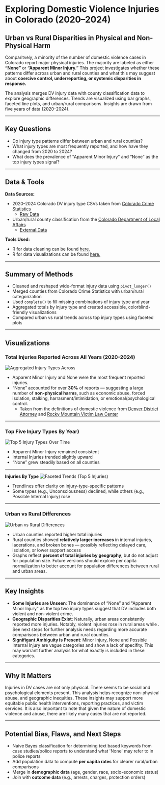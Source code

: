 # Exploring Domestic Violence Injuries in Colorado (2020–2024)  
## Urban vs Rural Disparities in Physical and Non-Physical Harm

Comparitvely, a minority of the number of domestic violence cases in Colorado report major physical injuries. The majority are labeled as either **“None”** or **“Apparent Minor Injury.”** This project investigates whether these patterns differ across urban and rural counties and what this may suggest about **coercive control, underreporting, or systemic disparities in response.**

The analysis merges DV injury data with county classification data to explore geographic differences. Trends are visualized using bar graphs, faceted line plots, and urban/rural comparisons. Insights are drawn from five years of data (2020–2024).

---

## Key Questions  
- Do injury type patterns differ between urban and rural counties?  
- What injury types are most frequently reported, and how have they changed from 2020 to 2024?  
- What does the prevalence of "Apparent Minor Injury" and “None” as the top injury types signal?

---

## Data & Tools  
**Data Sources:**  
- 2020–2024 Colorado DV injury type CSVs taken from [Colorado Crime Statistics](https://coloradocrimestats.state.co.us/tops)
  - [Raw Data](/raw_data)
- Urban/rural county classification from the [Colorado Department of Local Affairs](https://cdola.colorado.gov/colorado-community-classification)
  - [External Data](/external_data)

**Tools Used:**  
- R for data cleaning can be found [here.](/scripts/dvScript.R)
- R for data visualizations can be found [here.](scripts/RuralUrbanPlots.R)
---

## Summary of Methods  
- Cleaned and reshaped wide-format injury data using `pivot_longer()`  
- Merged counties from Colorado Crime Statistics with urban/rural categorization  
- Used `complete()` to fill missing combinations of injury type and year  
- Aggregated totals by injury type and created accessible, colorblind-friendly visualizations  
- Compared urban vs rural trends across top injury types using faceted plots

---

## Visualizations

### **Total Injuries Reported Across All Years (2020-2024)** 
![Aggregated Injury Types Across](/outputs/dvBarGraphAggregate.png) 
   - Apparent Minor Injury and None were the most frequent reported injuries.
   - “None” accounted for over **30%** of reports — suggesting a large number of **non-physical harms**, such as economic abuse, forced isolation, stalking, harrasment/intimidation, or emotional/psychological control.
      - Taken from the definitions of domestic violence from [Denver District Attorney](https://www.denverda.org/domestic-violence/) and [Rocky Mountain Victim Law Center](https://www.rmvictimlaw.org/learn/legal-information/criminal/domestic-violence-domestic-abuse)
---
### **Top Five Injury Types By Year)** 
![**Top 5 Injury Types Over Time**](/outputs/dvLineGraphTopFive.png)
   - Apparent Minor Injury remained consistent  
   - Internal Injuries trended slightly upward  
   - “None” grew steadily based on all counties 
---
**Injuries By Type** 
![**Faceted Trends (Top 5 Injuries)**](/outputs/dvTopFiveFaceted.png)
   - Trendlines offer clarity on injury-type-specific patterns  
   - Some types (e.g., Unconsciousness) declined, while others (e.g., Possible Internal Injury) rose
---
### **Urban vs Rural Differences**
![**Urban vs Rural Differences**](/outputs/urbanVsRuralPlots.png)
   - Urban counties reported higher total injuries  
   - Rural counties showed **relatively larger increases** in internal injuries, lacerations, and broken bones — possibly reflecting delayed care, isolation, or lower support access  
   - Graphs reflect **percent of total injuries by geography**, but do not adjust for population size. Future versions should explore per capita normalization to better account for population differences between rural and urban areas.
---

## Key Insights  
- **Some Injuries are Unseen**: The dominance of “None” and "Apparent Minor Injury" as the top two injury types suggest that DV includes both violent and non-violent crime.
- **Geographic Disparities Exist**: Naturally, urban areas consistently reported more injuries. Notably, violent injuries rose in rural areas while . See next steps for further analysis needs regarding more accurate comparisons between urban and rural counties.
- **Signifigant Ambiguity is Present**: Minor Injury, None and Possible Internal Injury are vague categories and show a lack of specifity. This may warrant further analysis for what exactly is included in these categories.

---

## Why It Matters  
Injuries in DV cases are not only physical. There seems to be social and psychological elements present. This analysis helps recognize non-physical abuse, and geographic inequities. These insights may support more equitable public health interventions, reporting practices, and victim services. It is also important to note that given the nature of domestic violence and abuse, there are likely many cases that are not reported.

---

## Potential Bias, Flaws, and Next Steps  
- Naive Bayes classification for determining text based keywords from case studies/police reports to understand what 'None' may refer to in police reports
- Add population data to compute **per capita rates** for clearer rural/urban comparisons  
- Merge in **demographic data** (age, gender, race, socio-economic status)  
- Join with **outcome data** (e.g., arrests, charges, protection orders)  
